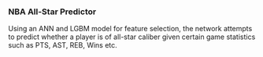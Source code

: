 ### NBA All-Star Predictor
Using an ANN and LGBM model for feature selection, the network attempts to predict whether a player is of all-star caliber given certain game statistics such as
PTS, AST, REB, Wins etc.
